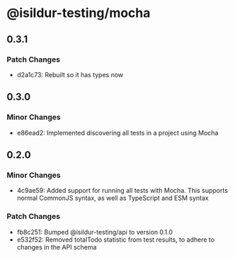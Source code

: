 # @isildur-testing/mocha

## 0.3.1

### Patch Changes

- d2a1c73: Rebuilt so it has types now

## 0.3.0

### Minor Changes

- e86ead2: Implemented discovering all tests in a project using Mocha

## 0.2.0

### Minor Changes

- 4c9ae59: Added support for running all tests with Mocha. This supports normal CommonJS syntax, as well as TypeScript and ESM syntax

### Patch Changes

- fb8c251: Bumped @isildur-testing/api to version 0.1.0
- e532f52: Removed totalTodo statistic from test results, to adhere to changes in the API schema
